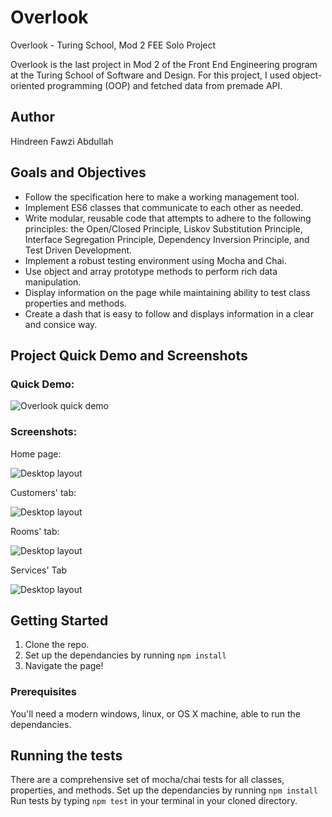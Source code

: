 # Overlook
Overlook - Turing School, Mod 2 FEE Solo Project

Overlook is the last project in Mod 2 of the Front End Engineering program at the Turing School of Software and Design. For this project, I used object-oriented programming (OOP) and fetched data from premade API.

## Author
Hindreen Fawzi Abdullah

## Goals and Objectives

- Follow the specification here to make a working management tool.
- Implement ES6 classes that communicate to each other as needed.
- Write modular, reusable code that attempts to adhere to the following principles: the Open/Closed Principle, Liskov Substitution Principle, Interface Segregation Principle, Dependency Inversion Principle, and Test Driven Development.
- Implement a robust testing environment using Mocha and Chai.
- Use object and array prototype methods to perform rich data manipulation.
- Display information on the page while maintaining ability to test class properties and methods.
- Create a dash that is easy to follow and displays information in a clear and consice way.


## Project Quick Demo and Screenshots

### Quick Demo:

![Overlook quick demo](https://github.com/hndfaw/webpack-starter-kit/blob/master/src/images/overlook.gif)

### Screenshots:

Home page:

![Desktop layout](https://github.com/hndfaw/webpack-starter-kit/blob/master/src/images/overlook-home.png)


Customers' tab:

![Desktop layout](https://github.com/hndfaw/webpack-starter-kit/blob/master/src/images/overlook-customers.png)


Rooms' tab:

![Desktop layout](https://github.com/hndfaw/webpack-starter-kit/blob/master/src/images/overlook-rooms.png)


Services' Tab

![Desktop layout](https://github.com/hndfaw/webpack-starter-kit/blob/master/src/images/overlook-services.png)


## Getting Started

1. Clone the repo.
2. Set up the dependancies by running `npm install`
3. Navigate the page!

### Prerequisites

You'll need a modern windows, linux, or OS X machine, able to run the dependancies.

## Running the tests

There are a comprehensive set of mocha/chai tests for all classes, properties, and methods.
Set up the dependancies by running `npm install`
Run tests by typing `npm test` in your terminal in your cloned directory.
